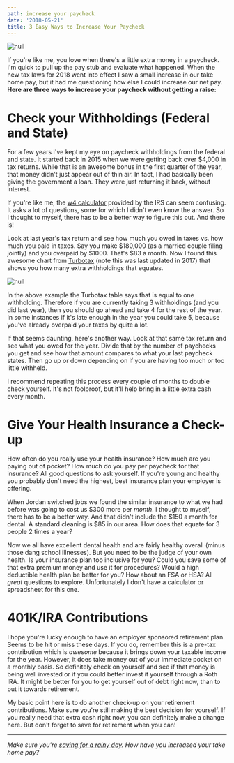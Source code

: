```yaml
---
path: increase your paycheck
date: '2018-05-21'
title: 3 Easy Ways to Increase Your Paycheck
---
```

![null](/assets/easywaystoincreasepaycheck.png)

If you're like me, you love when there's a little extra money in a paycheck.  I'm quick to pull up the pay stub and evaluate what happened.  When the new tax laws for 2018 went into effect I saw a small increase in our take home pay, but it had me questioning how else I could increase our net pay.  **Here are three ways to increase your paycheck without getting a raise:**

# Check your Withholdings (Federal and State)

For a few years I've kept my eye on paycheck withholdings from the federal and state.  It started back in 2015 when we were getting back over $4,000 in tax returns.  While that is an awesome bonus in the first quarter of the year, that money didn't just appear out of thin air.  In fact, I had basically been giving the government a loan. They were just returning it back, without interest.

If you're like me, the [w4 calculator](https://www.irs.gov/individuals/irs-withholding-calculator) provided by the IRS can seem confusing.  It asks a lot of questions, some for which I didn't even know the answer.  So I thought to myself, there has to be a better way to figure this out.  And there is! 

Look at last year's tax return and see how much you owed in taxes vs. how much you paid in taxes.  Say you make $180,000 (as a married couple filing jointly) and you overpaid by $1000.  That's $83 a month.  Now I found this awesome chart from [Turbotax](https://turbotax.intuit.com/tax-tips/tax-refund/fatten-your-paycheck-and-still-get-a-tax-refund/L5HaySdDP) (note this was last updated in 2017) that shows you how many extra withholdings that equates. 

![null](/assets/screen-shot-2018-05-24-at-1.35.17-pm.png)

In the above example the Turbotax table says that is equal to one withholding.  Therefore if you are currently taking 3 withholdings (and you did last year), then you should go ahead and take 4 for the rest of the year.  In some instances if it's late enough in the year you could take 5, because you've already overpaid your taxes by quite a lot.

If that seems daunting, here's another way.  Look at that same tax return and see what you owed for the year.  Divide that by the number of paychecks you get and see how that amount compares to what your last paycheck states.  Then go up or down depending on if you are having too much or too little withheld.

I recommend repeating this process every couple of months to double check yourself.  It's not foolproof, but it'll help bring in a little extra cash every month.

# Give Your Health Insurance a Check-up

How often do you really use your health insurance?  How much are you paying out of pocket?  How much do you pay per paycheck for that insurance?  All good questions to ask yourself.  If you're young and healthy you probably don't need the highest, best insurance plan your employer is offering.

When Jordan switched jobs we found the similar insurance to what we had before was going to cost us $300 more per _month_.  I thought to myself, there has to be a better way.  And that didn't include the $150 a month for dental.  A standard cleaning is $85 in our area. How does that equate for 3 people 2 times a year?

Now we all have excellent dental health and are fairly healthy overall (minus those dang school illnesses).  But you need to be the judge of your own health.  Is your insurance plan too inclusive for you?  Could you save some of that extra premium money and use it for procedures?  Would a high deductible health plan be better for you?  How about an FSA or HSA?  All _great_ questions to explore.  Unfortunately I don't have a calculator or spreadsheet for this one.

# 401K/IRA Contributions

I hope you're lucky enough to have an employer sponsored retirement plan.  Seems to be hit or miss these days.  If you do, remember this is a pre-tax contribution which is _awesome_ because it brings down your taxable income for the year.  However, it does take money out of your immediate pocket on a monthly basis.  So definitely check on yourself and see if that money is being well invested or if you could better invest it yourself through a Roth IRA.  It might be better for you to get yourself out of debt right now, than to put it towards retirement.

My basic point here is to do another check-up on your retirement contributions.  Make sure you're still making the best decision for yourself.  If you really need that extra cash right now, you can definitely make a change here.  But don't forget to save for retirement when you can!

- - -

_Make sure you're _[_saving for a rainy day_](https://kohlifornia.com/budgeting-for-a-rainy-day/)_. How have you increased your take home pay?_
